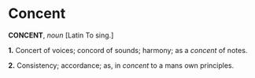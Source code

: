 # Concent

**CONCENT**, _noun_ \[Latin To sing.\]

**1.** Concert of voices; concord of sounds; harmony; as a _concent_ of notes.

**2.** Consistency; accordance; as, in _concent_ to a mans own principles.